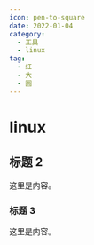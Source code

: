 ```yaml
---
icon: pen-to-square
date: 2022-01-04
category:
  - 工具
  - linux
tag:
  - 红
  - 大
  - 圆
---
```


# linux

## 标题 2

这里是内容。

### 标题 3

这里是内容。
